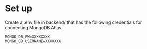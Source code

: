 # Set up
Create a .env file in backend/ that has the following credentials for connecting MongoDB Atlas

```
MONGO_DB_PW=XXXXXXXX
MONGO_DB_USERNAME=XXXXXXX
```